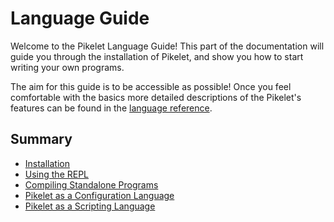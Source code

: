 # Language Guide

Welcome to the Pikelet Language Guide!
This part of the documentation will guide you through the installation of Pikelet,
and show you how to start writing your own programs.

The aim for this guide is to be accessible as possible!
Once you feel comfortable with the basics more detailed descriptions of the Pikelet's features can be found in the [language reference].

[language reference]: ./reference.md

## Summary

- [Installation](./guide/installation.md)
- [Using the REPL](./guide/using-the-repl.md)
- [Compiling Standalone Programs]()
- [Pikelet as a Configuration Language]()
- [Pikelet as a Scripting Language]()
